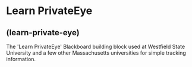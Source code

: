 # Learn PrivateEye
## (learn-private-eye)

The 'Learn PrivateEye' Blackboard building block used at Westfield State University
and a few other Massachusetts universities for simple tracking information.

